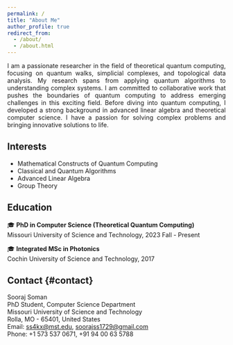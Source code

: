 ```yaml
---
permalink: /
title: "About Me"
author_profile: true
redirect_from: 
  - /about/
  - /about.html
---
```

<a name="about-me"></a>
<div style="text-align: justify;">
I am a passionate researcher in the field of theoretical quantum computing, focusing on quantum walks, simplicial complexes, and topological data analysis. My research spans from applying quantum algorithms to understanding complex systems. I am committed to collaborative work that pushes the boundaries of quantum computing to address emerging challenges in this exciting field. Before diving into quantum computing, I developed a strong background in advanced linear algebra and theoretical computer science. I have a passion for solving complex problems and bringing innovative solutions to life.
</div>

## Interests

- Mathematical Constructs of Quantum Computing
- Classical and Quantum Algorithms
- Advanced Linear Algebra
- Group Theory

## Education

🎓 **PhD in Computer Science (Theoretical Quantum Computing)**  
Missouri University of Science and Technology, 2023 Fall - Present

🎓 **Integrated MSc in Photonics**  
Cochin University of Science and Technology, 2017

## Contact {#contact}

<div style="font-size: 14px;">
Sooraj Soman<br>
PhD Student, Computer Science Department<br>
Missouri University of Science and Technology<br>  
Rolla, MO - 65401, United States<br>  
Email: <a href="ss4kx@mst.edu">ss4kx@mst.edu</a>, <a href="soorajss1729@gmail.com">soorajss1729@gmail.com</a> <br>
Phone: +1 573 537 0671, +91 94 00 63 5788<br>
</div>

<!-- [soorajss1729@gmail.com](soorajss1729@gmail.com) -->
